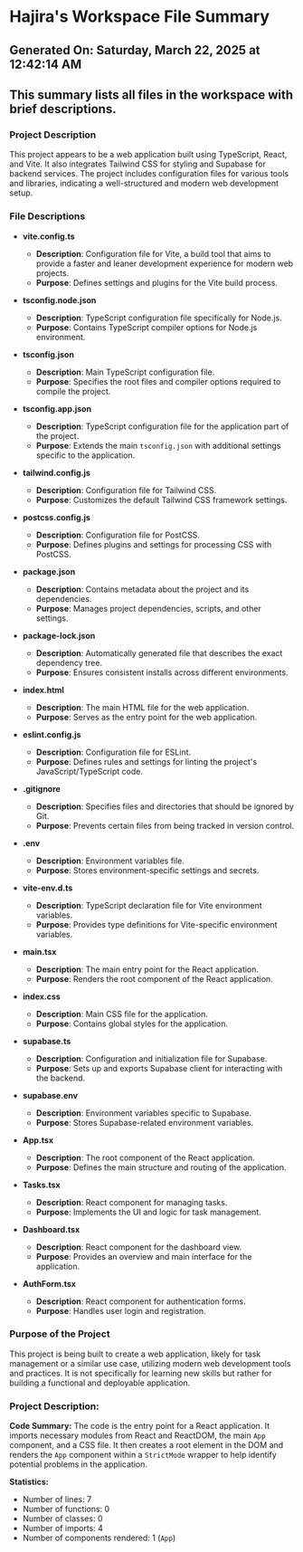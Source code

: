 # Hajira's Workspace File Summary
## Generated On: Saturday, March 22, 2025 at 12:42:14 AM
This summary lists all files in the workspace with brief descriptions.
---
### Project Description
This project appears to be a web application built using TypeScript, React, and Vite. It also integrates Tailwind CSS for styling and Supabase for backend services. The project includes configuration files for various tools and libraries, indicating a well-structured and modern web development setup.

### File Descriptions

- **vite.config.ts**
  - **Description**: Configuration file for Vite, a build tool that aims to provide a faster and leaner development experience for modern web projects.
  - **Purpose**: Defines settings and plugins for the Vite build process.

- **tsconfig.node.json**
  - **Description**: TypeScript configuration file specifically for Node.js.
  - **Purpose**: Contains TypeScript compiler options for Node.js environment.

- **tsconfig.json**
  - **Description**: Main TypeScript configuration file.
  - **Purpose**: Specifies the root files and compiler options required to compile the project.

- **tsconfig.app.json**
  - **Description**: TypeScript configuration file for the application part of the project.
  - **Purpose**: Extends the main `tsconfig.json` with additional settings specific to the application.

- **tailwind.config.js**
  - **Description**: Configuration file for Tailwind CSS.
  - **Purpose**: Customizes the default Tailwind CSS framework settings.

- **postcss.config.js**
  - **Description**: Configuration file for PostCSS.
  - **Purpose**: Defines plugins and settings for processing CSS with PostCSS.

- **package.json**
  - **Description**: Contains metadata about the project and its dependencies.
  - **Purpose**: Manages project dependencies, scripts, and other settings.

- **package-lock.json**
  - **Description**: Automatically generated file that describes the exact dependency tree.
  - **Purpose**: Ensures consistent installs across different environments.

- **index.html**
  - **Description**: The main HTML file for the web application.
  - **Purpose**: Serves as the entry point for the web application.

- **eslint.config.js**
  - **Description**: Configuration file for ESLint.
  - **Purpose**: Defines rules and settings for linting the project's JavaScript/TypeScript code.

- **.gitignore**
  - **Description**: Specifies files and directories that should be ignored by Git.
  - **Purpose**: Prevents certain files from being tracked in version control.

- **.env**
  - **Description**: Environment variables file.
  - **Purpose**: Stores environment-specific settings and secrets.

- **vite-env.d.ts**
  - **Description**: TypeScript declaration file for Vite environment variables.
  - **Purpose**: Provides type definitions for Vite-specific environment variables.

- **main.tsx**
  - **Description**: The main entry point for the React application.
  - **Purpose**: Renders the root component of the React application.

- **index.css**
  - **Description**: Main CSS file for the application.
  - **Purpose**: Contains global styles for the application.

- **supabase.ts**
  - **Description**: Configuration and initialization file for Supabase.
  - **Purpose**: Sets up and exports Supabase client for interacting with the backend.

- **supabase.env**
  - **Description**: Environment variables specific to Supabase.
  - **Purpose**: Stores Supabase-related environment variables.

- **App.tsx**
  - **Description**: The root component of the React application.
  - **Purpose**: Defines the main structure and routing of the application.

- **Tasks.tsx**
  - **Description**: React component for managing tasks.
  - **Purpose**: Implements the UI and logic for task management.

- **Dashboard.tsx**
  - **Description**: React component for the dashboard view.
  - **Purpose**: Provides an overview and main interface for the application.

- **AuthForm.tsx**
  - **Description**: React component for authentication forms.
  - **Purpose**: Handles user login and registration.

### Purpose of the Project
This project is being built to create a web application, likely for task management or a similar use case, utilizing modern web development tools and practices. It is not specifically for learning new skills but rather for building a functional and deployable application. 
### Project Description:
 **Code Summary:**
The code is the entry point for a React application. It imports necessary modules from React and ReactDOM, the main `App` component, and a CSS file. It then creates a root element in the DOM and renders the `App` component within a `StrictMode` wrapper to help identify potential problems in the application.

**Statistics:**
- Number of lines: 7
- Number of functions: 0
- Number of classes: 0
- Number of imports: 4
- Number of components rendered: 1 (`App`)
